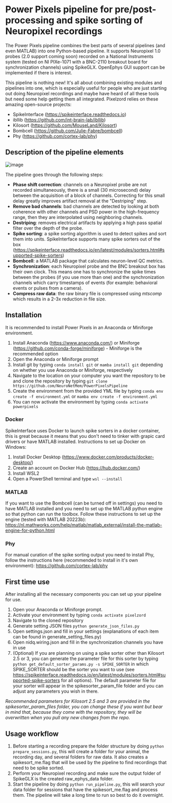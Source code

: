 # Power Pixels pipeline for pre/post-processing and spike sorting of Neuropixel recordings

The Power Pixels pipeline combines the best parts of several pipelines (and even MATLAB) into one Python-based pipeline. It supports Neuropixel 1.0 probes (2.0 support coming soon) recorded on a National Instruments system (tested on NI PIXe-1071 with a BNC-2110 breakout board for synchronization channels) using SpikeGLX. OpenEphys GUI support can be implemented if there is interest. 

This pipeline is nothing new! It's all about combining existing modules and pipelines into one, which is especially useful for people who are just starting out doing Neuropixel recordings and maybe have heard of all these tools but need some help getting them all integrated. Pixelzord relies on these amazing open-source projects:
- SpikeInterface (https://spikeinterface.readthedocs.io)
- ibllib (https://github.com/int-brain-lab/ibllib)
- Kilosort (https://github.com/MouseLand/Kilosort)
- Bombcell (https://github.com/Julie-Fabre/bombcell)
- Phy (https://github.com/cortex-lab/phy)

## Description of the pipeline elements

![image](https://github.com/NeuroNetMem/PixelzordPipeline/assets/19360723/7d043851-de5e-4605-a5fa-48c036f68988)

The pipeline goes through the following steps:
- **Phase shift correction**: channels on a Neuropixel probe are not recorded simultaneously, there is a small (30 microsecond) delay between the acquisition of a block of channels. Correcting for this small delay greatly improves artifact removal at the "Destriping" step.
- **Remove bad channels**: bad channels are detected by looking at both coherence with other channels and PSD power in the high-frequency range, then they are interpolated using neighboring channels.
- **Destriping**: removes electrical artifacts by applying a high pass spatial filter over the depth of the probe.
- **Spike sorting**: a spike sorting algorithm is used to detect spikes and sort them into units. SpikeInterface supports many spike sorters out of the box (https://spikeinterface.readthedocs.io/en/latest/modules/sorters.html#supported-spike-sorters)
- **Bombcell**: a MATLAB package that calculates neuron-level QC metrics.
- **Synchronization**: each Neuropixel probe and the BNC breakout box has their own clock. This means one has to synchronize the spike times between the probes (if you use more than one) and the synchronization channels which carry timestamps of events (for example: behavioral events or pulses from a camera).
- **Compress raw data**: the raw binary file is compressed using *mtscomp* which results in a 2-3x reduction in file size.

## Installation

It is recommended to install Power Pixels in an Anaconda or Miniforge environment.
1. Install Anaconda (https://www.anaconda.com/) or Miniforge (https://github.com/conda-forge/miniforge) - Miniforge is the recommended option
2. Open the Anaconda or Miniforge prompt
3. Install git by typing ```conda install git``` or ```mamba install git``` depending on whether you use Anaconda or Miniforge, respectively
4. Navigate to the location on your computer you want the repository to be and clone the repository by typing ```git clone https://github.com/NeuroNetMem/PowerPixelsPipeline```
5. Create the environment from the provided YML file by typing ```conda env create -f environment.yml``` or ```mamba env create -f environment.yml```
6. You can now activate the environment by typing ```conda activate powerpixels```

### Docker
SpikeInterface uses Docker to launch spike sorters in a docker container, this is great because it means that you don't need to tinker with grapic card drivers or have MATLAB installed. Instructions to set up Docker on Windows:
1. Install Docker Desktop (https://www.docker.com/products/docker-desktop/)
2. Create an account on Docker Hub (https://hub.docker.com/)
3. Install WSL2
4. Open a PowerShell terminal and type ```wsl --install```

### MATLAB 
If you want to use the Bombcell (can be turned off in settings) you need to have MATLAB installed and you need to set up the MATLAB python engine so that python can run the toolbox. Follow these instructions to set up the engine (tested with MATLAB 20223b): https://nl.mathworks.com/help/matlab/matlab_external/install-the-matlab-engine-for-python.html

### Phy
For manual curation of the spike sorting output you need to install Phy, follow the instructions here (recommended to install in it's own environment): https://github.com/cortex-lab/phy

## First time use

After installing all the necessary components you can set up your pipeline for use.
1. Open your Anaconda or Miniforge prompt.
2. Activate your environment by typing ```conda activate pixelzord```
3. Navigate to the cloned repository
4. Generate setting JSON files ```python generate_json_files.py```
5. Open settings.json and fill in your settings (explanations of each item can be found in generate_setting_files.py)
6. Open nidq.wiring.json and fill in the synchronization channels you have in use
7. (Optional) If you are planning on using a spike sorter other than Kilosort 2.5 or 3, you can generate the parameter file for this sorter by typing ```python get_default_sorter_params.py -s SPIKE_SORTER``` in which SPIKE_SORTER should be the sorter you want to use (see https://spikeinterface.readthedocs.io/en/latest/modules/sorters.html#supported-spike-sorters for all options). The default parameter file for your sorter will appear in the spikesorter_param_file folder and you can adjust any parameters you wish in there.

*Recommended parameters for Kilosort 2.5 and 3 are provided in the spikesorter_param_files folder, you can change these if you want but bear in mind that, because they come with the repository, they will be overwritten when you pull any new changes from the repo.*

## Usage workflow

1. Before starting a recording prepare the folder structure by doing ```python prepare_sessions.py```, this will create a folder for your animal, the recording day, and several folders for raw data. It also creates a spikesort_me.flag that will be used by the pipeline to find recordings that need to be spike sorted.
2. Perform your Neuropixel recording and make sure the output folder of SpikeGLX is the created raw_ephys_data folder.
3. Start the pipeline by doing ```python run_pipeline.py```, this will search your data folder for sessions that have the spikesort_me.flag and process them. The pipeline will take a long time to run so best to do it overnight. 



